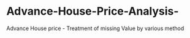 # Advance-House-Price-Analysis-
Advance House price - Treatment of  missing Value by various method
